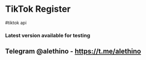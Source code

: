# TikTok Register
#tiktok api


### Latest version available for testing
## Telegram @alethino - https://t.me/alethino
